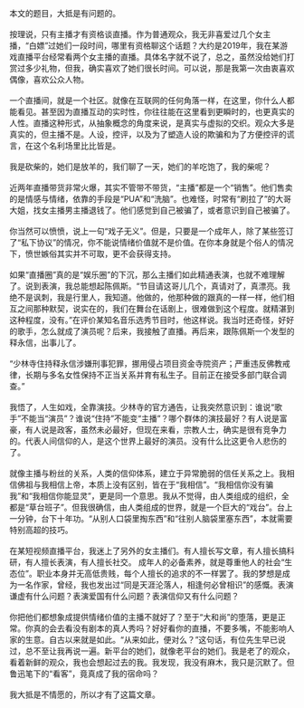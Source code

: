 本文的题目，大抵是有问题的。<br><br>
按理说，只有主播才有资格谈直播。作为普通观众，我无非喜爱过几个女主播，“白嫖”过她们一段时间，哪里有资格聊这个话题？大约是2019年，我在某游戏直播平台经常看两个女主播的直播。具体名字就不说了，总之，虽然没给她们打赏过多少礼物，但我，确实喜欢了她们很长时间。可以说，那是我第一次由衷喜欢偶像，喜欢公众人物。<br><br>
一个直播间，就是一个社区。就像在互联网的任何角落一样，在这里，你什么人都能看见。甚至因为直播互动的实时性，你往往能在这里看到更瞬时的，也更真实的人性。直播这种形式，从抽象概念的角度来说，是真实与虚拟的交织。观众大多是真实的，但主播不是。人设，控评，以及为了塑造人设的欺骗和为了方便控评的谎言，在这个名利场里比比皆是。<br><br>
我是砍柴的，她们是放羊的，我们聊了一天，她们的羊吃饱了，我的柴呢？<br><br>
近两年直播带货非常火爆，其实不管带不带货，“主播”都是一个“销售”。他们售卖的是情感与情绪，依靠的手段是“PUA”和“洗脑”。也难怪，时常有“刷拉了”的大哥大姐，找女主播男主播退钱了。他们感觉到自己被骗了，或者意识到自己被骗了。<br><br>
你当然可以愤愤，说上一句“戏子无义”。但是，只要是一个成年人，除了某些签订了“私下协议”的情况，你不能说情绪价值就不是价值。在你本身就是个俗人的情况下，愤世嫉俗其实并不可取，更不会获得支持。<br><br>
如果“直播圈”真的是“娱乐圈”的下沉，那么主播们如此精通表演，也就不难理解了。说到表演，我总能想起陈佩斯。“节目请这哥儿几个，真请对了，真漂亮。我绝不是讽刺，我是行里人，我知道。他做的，他那种做的跟真的一样一样，他们相互之间那种默契，说实在的，我们在舞台在话剧上，很难做到这个程度。就精湛到这种程度，没有。”在评价某知名音乐选秀节目时，他这样说。我当时还奇怪，好好的歌手，怎么就成了演员呢？后来，我接触了直播。再后来，跟陈佩斯一个发型的释永信，出事儿了。<br><br>
“少林寺住持释永信涉嫌刑事犯罪，挪用侵占项目资金寺院资产；严重违反佛教戒律，长期与多名女性保持不正当关系并育有私生子。目前正在接受多部门联合调查。”<br><br>
我悟了，人生如戏，全靠演技。少林寺的官方通告，让我突然意识到：谁说“歌手”不能当“演员”？谁说“住持”不能变“主播”？哪个群体的演技最好？有人说是富豪，有人说是政客，虽然未必最好，但现在来看，宗教人士，确实是很有竞争力的。代表人间信仰的人，是这个世界上最好的演员。没有什么比这更令人悲伤的了。<br><br>
就像主播与粉丝的关系，人类的信仰体系，建立于异常脆弱的信任关系之上。我相信佛祖与我相信上帝，本质上没有区别，皆在于“我相信”。“我相信你没有骗我”和“我相信你能显灵”，更是同一个意思。我从不觉得，由人类组成的组织，全都是“草台班子”。但我很确信，由人类组成的世界，就是一个巨大的“戏台”。台上一分钟，台下十年功。“从别人口袋里掏东西”和“往别人脑袋里塞东西”，本就需要特别高超的技巧。<br><br>
在某短视频直播平台，我迷上了另外的女主播们。有人擅长写文章，有人擅长搞科研，有人擅长表演，有人擅长社交。 成年人的必备素养，就是尊重他人的社会“生态位”。职业本身并无高低贵贱，每个人擅长的追求的不一样罢了。我的梦想是成为一名作家，曾经，我也发出过“同是天涯沦落人，相逢何必曾相识”的感慨。表演谦虚有什么问题？表演爱国有什么问题？表演信仰又有什么问题？<br><br>
你把他们都想象成提供情绪价值的主播不就好了？至于“大和尚”的堕落，更是正常。你真的会去看没有剧本的真人秀吗？好好看你的直播，不要多嘴，不能影响人家的生意。自古以来就是如此。“从来如此，便对么？”这句话，有位先生早已说过，总不至让我再说一遍。新平台的她们，就像老平台的她们。我是老了的观众，看着新鲜的观众，我也会想起过去的我。我发现，我没有麻木，我只是沉默了。但鲁迅笔下的“看客”，竟真成了我的宿命吗？<br><br>
我大抵是不情愿的，所以才有了这篇文章。